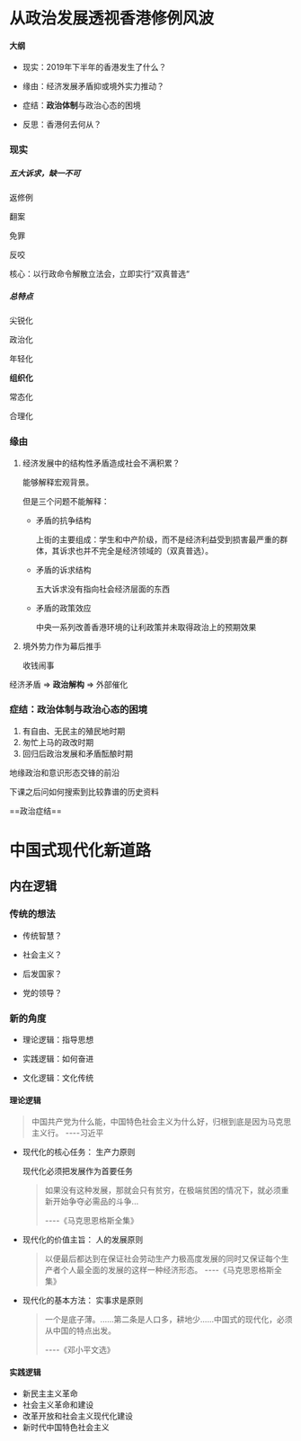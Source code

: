# 从政治发展透视香港修例风波

#### 大纲

* 现实：2019年下半年的香港发生了什么？

* 缘由：经济发展矛盾抑或境外实力推动？

* 症结：**政治体制**与政治心态的困境

* 反思：香港何去何从？

### 现实

##### 五大诉求，缺一不可

返修例

翻案

免罪

反咬

核心：以行政命令解散立法会，立即实行”双真普选“

##### 总特点

尖锐化

政治化

年轻化

**组织化**

常态化

合理化

### 缘由

1. 经济发展中的结构性矛盾造成社会不满积累？

   能够解释宏观背景。

   但是三个问题不能解释：

   * 矛盾的抗争结构

     上街的主要组成：学生和中产阶级，而不是经济利益受到损害最严重的群体，其诉求也并不完全是经济领域的（双真普选）。

   * 矛盾的诉求结构

     五大诉求没有指向社会经济层面的东西

   * 矛盾的政策效应

     中央一系列改善香港环境的让利政策并未取得政治上的预期效果

2. 境外势力作为幕后推手

   收钱闹事

经济矛盾 => **政治解构** => 外部催化

### 症结：政治体制与政治心态的困境

1. 有自由、无民主的殖民地时期
2. 匆忙上马的政改时期
3. 回归后政治发展和矛盾酝酿时期

地缘政治和意识形态交锋的前沿

下课之后问如何搜索到比较靠谱的历史资料



==政治症结==



# 中国式现代化新道路

## 内在逻辑

### 传统的想法

- 传统智慧？

- 社会主义？

- 后发国家？

- 党的领导？

### 新的角度

- 理论逻辑：指导思想

- 实践逻辑：如何奋进

- 文化逻辑：文化传统

#### 理论逻辑

> 中国共产党为什么能，中国特色社会主义为什么好，归根到底是因为马克思主义行。  ----习近平

- 现代化的核心任务： 生产力原则

  现代化必须把发展作为首要任务

  > 如果没有这种发展，那就会只有贫穷，在极端贫困的情况下，就必须重新开始争夺必需品的斗争...
  >
  > ----《马克思恩格斯全集》

- 现代化的价值主旨： 人的发展原则

  > 以便最后都达到在保证社会劳动生产力极高度发展的同时又保证每个生产者个人最全面的发展的这样一种经济形态。 ----《马克思恩格斯全集》

- 现代化的基本方法： 实事求是原则

  > 一个是底子薄。......第二条是人口多，耕地少......中国式的现代化，必须从中国的特点出发。
  >
  > ----《邓小平文选》

#### 实践逻辑

- 新民主主义革命
- 社会主义革命和建设
- 改革开放和社会主义现代化建设
- 新时代中国特色社会主义